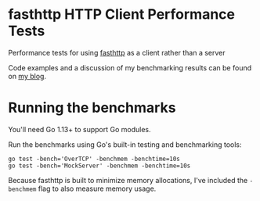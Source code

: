 # fasthttp HTTP Client Performance Tests
Performance tests for using [fasthttp](https://github.com/valyala/fasthttp) as a 
client rather than a server

Code examples and a discussion of my benchmarking results can be found on 
[my blog](https://davidbacisin.com/writing/using-fasthttp-for-api-requests-golang).

# Running the benchmarks
You'll need Go 1.13+ to support Go modules.

Run the benchmarks using Go's built-in testing and benchmarking tools:

```
go test -bench='OverTCP' -benchmem -benchtime=10s
go test -bench='MockServer' -benchmem -benchtime=10s
```

Because fasthttp is built to minimize memory allocations, I've included the 
`-benchmem` flag to also measure memory usage.